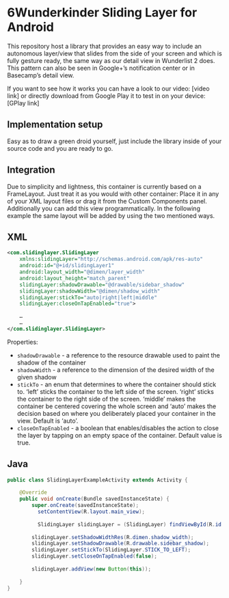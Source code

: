 6Wunderkinder Sliding Layer for Android
=============================
This repository host a library that provides an easy way to include an autonomous layer/view that slides from the side of your screen and which is fully gesture ready, the same way as our detail view in Wunderlist 2 does.
This pattern can also be seen in Google+’s notification center or in Basecamp’s detail view.

If you want to see how it works you can have a look to our video: [video link]
or directly download from Google Play it to test in on your device: [GPlay link]


Implementation setup
------------------------------
Easy as to draw a green droid yourself, just include the library inside of your source code and you are ready to go.


Integration
---------------
Due to simplicity and lightness, this container is currently based on a FrameLayout. Just treat it as you would with other container: Place it in any of your XML layout files or drag it from the Custom Components panel. Additionally you can add this view programmatically.
In the following example the same layout will be added by using the two mentioned ways.


XML
-----
```xml
<com.slidinglayer.SlidingLayer
    xmlns:slidingLayer="http://schemas.android.com/apk/res-auto"
    android:id="@+id/slidingLayer1"
    android:layout_width="@dimen/layer_width"
    android:layout_height="match_parent"
    slidingLayer:shadowDrawable="@drawable/sidebar_shadow"
    slidingLayer:shadowWidth="@dimen/shadow_width"
    slidingLayer:stickTo="auto|right|left|middle"
    slidingLayer:closeOnTapEnabled="true">

    …
    …
</com.slidinglayer.SlidingLayer>
```

Properties:
* `shadowDrawable` - a reference to the resource drawable used to paint the shadow of the container
* `shadowWidth` - a reference to the dimension of the desired width of the given shadow
* `stickTo` - an enum that determines to where the container should stick to. ‘left’ sticks the container to the left side of the screen. ‘right’ sticks the container to the right side of the screen. ‘middle’ makes the container be centered covering the whole screen and ‘auto’ makes the decision based on where you deliberately placed your container in the view. Default is ‘auto’.
* `closeOnTapEnabled` - a boolean that enables/disables the action to close the layer by tapping on an empty space of the container. Default value is true.


Java
-----
```java
public class SlidingLayerExampleActivity extends Activity {
  
    @Override
    public void onCreate(Bundle savedInstanceState) {
        super.onCreate(savedInstanceState);
  		  setContentView(R.layout.main_view);
  
  		  SlidingLayer slidingLayer = (SlidingLayer) findViewById(R.id.slidingLayer1);
      
        slidingLayer.setShadowWidthRes(R.dimen.shadow_width);
        slidingLayer.setShadowDrawable(R.drawable.sidebar_shadow);
        slidingLayer.setStickTo(SlidingLayer.STICK_TO_LEFT);
        slidingLayer.setCloseOnTapEnabled(false);
  		
        slidingLayer.addView(new Button(this));
  
    }
}
```
